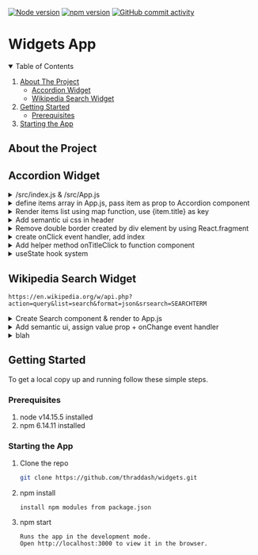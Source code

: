[![Node version][node-shield]][node-url]
[![npm version][npm-shield]][npm-url]
[![GitHub commit activity][commits-shield]][commits-url]

# Widgets App

<!-- TABLE OF CONTENTS -->
<details open="open">
  <summary>Table of Contents</summary>
  <ol>
    <li>
      <a href="#about-the-project">About The Project</a>
      <ul>
        <li><a href="#accordion-widget">Accordion Widget</a></li>
        <li><a href="#wikipedia-search-widget">Wikipedia Search Widget</a></li>
      </ul>
    </li>
    <li>
      <a href="#getting-started">Getting Started</a>
      <ul>
        <li><a href="#prerequisites">Prerequisites</a></li>
      </ul>
    </li>
    <li><a href="#starting-the-app">Starting the App</a></li>

  </ol>
</details>

## About the Project

## Accordion Widget
<details>
  <summary>/src/index.js & /src/App.js</summary>
 
### /src/App.js
 ```node
 import React from 'react';

export default () => {
    return <h1>Widgets App</h1>;
}
```
### /src/index.js
```node
import React from 'react';
import ReactDOM from 'react-dom';
import App from './App';

ReactDOM.render(<App />, document.querySelector('#root'));
```
</details>

<details>
  <summary>define items array in App.js, pass item as prop to Accordion component </summary>
 
### /src/App.js
 ```node
 import React from 'react';
import Accordion from './components/Accordion';

const items = [
    {
      title: "What is React?",
      content: "React is a front end javascript framework",
    },
    {
      title: "Why use React?",
      content: "React is a favorite JS library among engineers",
    },
    {
      title: "How do you use React?",
      content: "You use React by creating components",
    },
  ];

const App = () => {
    return ( 
        <div>
            <Accordion items={items} />
        </div>
    );
};
export default App;
```
### /src/components/Accordion.js    
### OUTPUT: 3  
```node
import React from 'react';

const Accordion = ({ items }) => {
    return <h1>{items.length}</h1>;
};

export default Accordion;
```
</details>

<details>
  <summary>Render items list using map function, use {item.title} as key</summary>
 
### /src/components/Accordion.js 
```node
import React from 'react';

const Accordion = ({ items }) => {
    const renderedItems = items.map(item => {
        return <div key={item.title}>
            <div className="title active">
                <i className="dropdown icon"></i>
                {item.title}
            </div>
            <div className="content active">
                <p>{item.content}</p>
            </div>
        </div>
    });

    return <div className="ui styled accordion">{renderedItems}</div>
};

export default Accordion;
```
</details>

<details>
  <summary>Add semantic ui css in header</summary>
  
 ### public/index.html 
 ```node
 <link rel="stylesheet" href="https://cdnjs.cloudflare.com/ajax/libs/semantic-ui/2.4.1/semantic.min.css" />
 ```
</details>

<details>
  <summary>Remove double border created by div element by using React.fragment</summary>
 
### /src/components/Accordion.js 
```node
import React from 'react';

const Accordion = ({ items }) => {
    const renderedItems = items.map((item) => {
        return (
          <React.fragment key={item.title}>
            <div className="title active">
              <i className="dropdown icon"></i>
              {item.title}
            </div>
            <div className="content active">
              <p>{item.content}</p>
            </div>
          </React.fragment>
        );
    });
    return <div className="ui styled accordion">{renderedItems}</div>
};

export default Accordion;
```
</details>

<details>
  <summary>create onClick event handler, add index</summary>
  
 ### /src/components/Accordion.js
 ```node
 import React from 'react';

const Accordion = ({ items }) => {
    const renderedItems = items.map((item, index) => {
        return (
            <React.Fragment key={item.title}>
                <div 
                    className="title active"
                    onClick={() => console.log('Title Clicked', index)}
                >
                    <i className="dropdown icon"></i>
                    {item.title}
                </div>
                <div className="content active">
                    <p>{item.content}</p>
                </div>
            </React.Fragment>
        );
    });
    return <div className="ui styled accordion">{renderedItems}</div>
};

export default Accordion;
 ```
</details>

<details>
  <summary>Add helper method onTitleClick to function component</summary>
  
 ### /src/components/Accordion.js
 ```node
 import React from 'react';

const Accordion = ({ items }) => {
    const onTitleClick = (index) => {
        console.log('Title clicked', index);
    };

    const renderedItems = items.map((item, index) => {
        return (
            <React.Fragment key={item.title}>
                <div 
                    className="title active"
                    onClick={() => onTitleClick(index)}
                >
                    <i className="dropdown icon"></i>
                    {item.title}
                </div>
                <div className="content active">
                    <p>{item.content}</p>
                </div>
            </React.Fragment>
        );
    });
    return <div className="ui styled accordion">{renderedItems}</div>
};

export default Accordion;
 ```
</details>

<details>
  <summary>useState hook system</summary>

|                | Class Components                      |   | Function Components  |
|:---------------|:--------------------------------------|:--|:---------------------|
| Initialization | state = { activeIndex:0 }             |-> | useState(0);         |
| Reference      | this.state.activeIndex                |-> | activeIndex;         |
| Updates        | this.setState({ activeIndex: 10 })    |-> | setActiveIndex(10);  |

### Multiple states components
|                | Class Components                              |   | Function Components                                |
|:---------------|:----------------------------------------------|:--|:---------------------------------------------------|
| Initialization | state = { activeIndex:0, term: '' }           |-> | const [activeindex, setActiveIndex] = useState(0); |
|                |                                               |   | const [term, setTerm] = useState('');              |
| Reference      | this.state.activeIndex;                       |-> | activeIndex;                                       |
|                | this.state.term;                              |   | term;                                              |
| Updates        | this.setState({ activeIndex: 10, term: 'hi' })|-> | setActiveIndex(10);                                |
|                |                                               |   | setTerm('hi');                                     |

### Excercise: useState click counter
```node
import React from 'react';
// Don't modify this line. It is here to make React
// work correctly in this exercise environment.
const useState = React.useState;

// don't change the Component name "App"
export default function App() {
    const onButtonClick = () => {
        
    };
    
    return (
        <div>
            <button onClick={onButtonClick}>Click Me!</button>
            
            <h1>Current Count:</h1>
        </div>
    );
}
```

```node
 import React from 'react';
// Don't modify this line. It is here to make React
// work correctly in this exercise environment.
const useState = React.useState;

// don't change the Component name "App"
export default function App() {

// 1.) whenever you call useState, get back two element inside of an array destructuring     
    const [count, setCount] = useState(0);
    
    const onButtonClick = () => {
        setCount(count + 1);
    };
   
// 2.) update JSX block <h1>Current Count: {count}, referencing count from the useState,
// 3.) onClick event, update setCount(count + 1);, once called, entire component re-render

    return (
        <div>
            <button onClick={onButtonClick}>Click Me!</button>
            
            <h1>Current Count: {count}</h1>
        </div>
    );
}
```
</details>

## Wikipedia Search Widget
```
https://en.wikipedia.org/w/api.php?action=query&list=search&format=json&srsearch=SEARCHTERM
```

<details>
  <summary>Create Search component & render to App.js</summary>

### /components/Search.js
```node
import React from 'react';

const Search = () => {
    return <h1>Search</h1>;
}

export default Search; 
```

### App.js
```node
import React from 'react';
import Search from './components/Search';

const App = () => {
    return ( 
        <div>
            <Search/>
        </div>
    );
};
export default App;
```
</details>
<details>
  <summary>Add semantic ui, assign value prop + onChange event handler </summary>

### Search.js
```node
import React, { useState } from 'react';

const Search = () => {
    const [term, setTerm] = useState('');

    return (
        <div>
            <div className="ui form">
                <div className="field">
                    <label>Enter Search Term</label>
                    <input className="input" />
                </div>
            </div>
        </div>
    );
}

export default Search; 
```
### assign value prop to Input form, assign onChange event handler to setter func setTerm of useState
```node
import React, { useState } from 'react';

const Search = () => {
    const [term, setTerm] = useState('');

    return (
        <div>
            <div className="ui form">
                <div className="field">
                    <label>Enter Search Term</label>
                    <input 
                        value={term}
                        onChange={e => setTerm(e.target.value)}
                        className="input" 
                    />
                </div>
            </div>
        </div>
    );
}

export default Search;
```
</details>

<details>
  <summary> blah </summary>
  
</details>

<!-- GETTING STARTED -->
## Getting Started
To get a local copy up and running follow these simple steps.

### Prerequisites
1. node v14.15.5 installed
2. npm 6.14.11 installed


  
### Starting the App

1. Clone the repo
   ```sh
   git clone https://github.com/thraddash/widgets.git
   ```
2. npm install
   ```
   install npm modules from package.json
   ```
3. npm start
   ```
   Runs the app in the development mode.
   Open http://localhost:3000 to view it in the browser.
   ``` 
   
<!-- MARKDOWN LINKS & IMAGES -->
[node-shield]: https://img.shields.io/badge/node-v14.15.5-blue
[node-url]: https://nodejs.org/
[npm-shield]: https://img.shields.io/badge/npm-v6.14.11-orange
[npm-url]: https://www.npmjs.com/package/npm-install
[commits-shield]: https://img.shields.io/badge/commits-38-green.svg
[commits-url]: https://img.shields.io/github/commit-activity/y/thraddash/widgets
[product-screenshot]: /src/images/mockup.png
